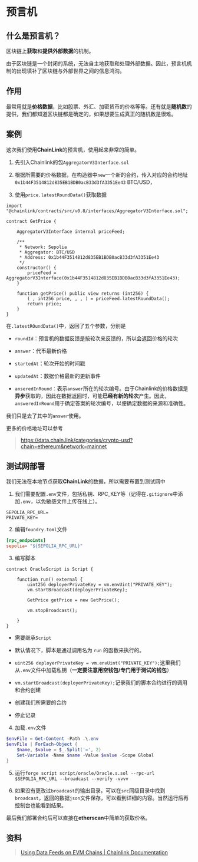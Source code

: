 # 预言机

## 什么是预言机？

区块链上**获取**和**提供外部数据**的机制。

由于区块链是一个封闭的系统，无法自主地获取和处理外部数据。因此，预言机机制的出现填补了区块链与外部世界之间的信息鸿沟。

## 作用

最常用就是**价格数据**，比如股票、外汇、加密货币的价格等等。还有就是**随机数**的提供，我们都知道区块链都是确定的，如果想要生成真正的随机数是很难。

## 案例

这次我们使用**ChainLink**的预言机，使用起来非常的简单。

1. 先引入Chainlink的包`AggregatorV3Interface.sol`

2. 根据所需要的价格数据，在构造器中`new`一个新的合约，传入对应的合约地址`0x1b44F3514812d835EB1BDB0acB33d3fA3351Ee43` BTC/USD，

3. 使用`price.latestRoundData()`获取数据

```solidity
import "@chainlink/contracts/src/v0.8/interfaces/AggregatorV3Interface.sol";

contract GetPrice {

    AggregatorV3Interface internal priceFeed;

    /**
     * Network: Sepolia
     * Aggregator: BTC/USD
     * Address: 0x1b44F3514812d835EB1BDB0acB33d3fA3351Ee43
     */
    constructor() {
        priceFeed = AggregatorV3Interface(0x1b44F3514812d835EB1BDB0acB33d3fA3351Ee43);
    }

    function getPrice() public view returns (int256) {
        ( , int256 price, , , ) = priceFeed.latestRoundData();
        return price;
    }
}
```

在`.latestROundData()`中，返回了五个参数，分别是

* `roundId`：预言机的数据反馈是按轮次来反馈的，所以会返回价格的轮次

* `answer`：代币最新价格

* `startedAt`：轮次开始的时间戳

* `updatedAt`：数据价格最新的更新事件

* `anseredInRound`：表示`answer`所在的轮次编号。由于Chainlink的价格数据是**异步**获取的，因此在数据返回时，可能**已经有新的轮次**产生。因此，`answeredInRound`用于确定答案的轮次编号，以便确定数据的来源和准确性。

我们只是去了其中的`answer`使用。

更多的价格地址可以参考

> https://data.chain.link/categories/crypto-usd?chain=ethereum&network=mainnet



## 测试网部署

我们无法在本地节点获取**ChainLink**的数据，所以需要布置到测试网中

1. 我们需要配置`.env`文件，包括私钥、RPC_KEY等（记得在`.gitignore`中添加`.env`，以免敏感文件上传在线上）。

```
SEPOLIA_RPC_URL=
PRIVATE_KEY=
```

2. 编辑`foundry.toml`文件

```toml
[rpc_endpoints]
sepolia= "${SEPOLIA_RPC_URL}"
```

3. 编写脚本

```solidity
contract OracleScript is Script {

    function run() external {
        uint256 deployerPrivateKey = vm.envUint("PRIVATE_KEY");
        vm.startBroadcast(deployerPrivateKey);
        
        GetPrice getPrice = new GetPrice();

        vm.stopBroadcast();
        
    }
}
```

* 需要继承`Script`

* 默认情况下，脚本是通过调用名为 `run` 的函数来执行的。

* `uint256 deployerPrivateKey = vm.envUint("PRIVATE_KEY");`这里我们从`.env`文件中加载私钥（**一定要注意用空钱包/专门用于测试的钱包**）

* `vm.startBroadcast(deployerPrivateKey);`记录我们的脚本合约进行的调用和合约创建

* 创建我们所需要的合约

* 停止记录
4. 加载`.env`文件

```powershell
$envFile = Get-Content -Path .\.env
$envFile | ForEach-Object {
    $name, $value = $_.Split('=', 2)
    Set-Variable -Name $name -Value $value -Scope Global
}
```

5. 运行`forge script script/oracle/Oracle.s.sol --rpc-url $SEPOLIA_RPC_URL --broadcast --verify -vvvv`

6. 如果没有更改过`broadcast`的输出目录，可以在`src`同级目录中找到`broadcast`，返回的数据`json`文件保存，可以看到详细的内容。当然运行后再控制台也能看到结果。

最后我们部署合约后可以直接在**etherscan**中简单的获取价格。



## 资料

> [Using Data Feeds on EVM Chains | Chainlink Documentation](https://docs.chain.link/data-feeds/using-data-feeds)









